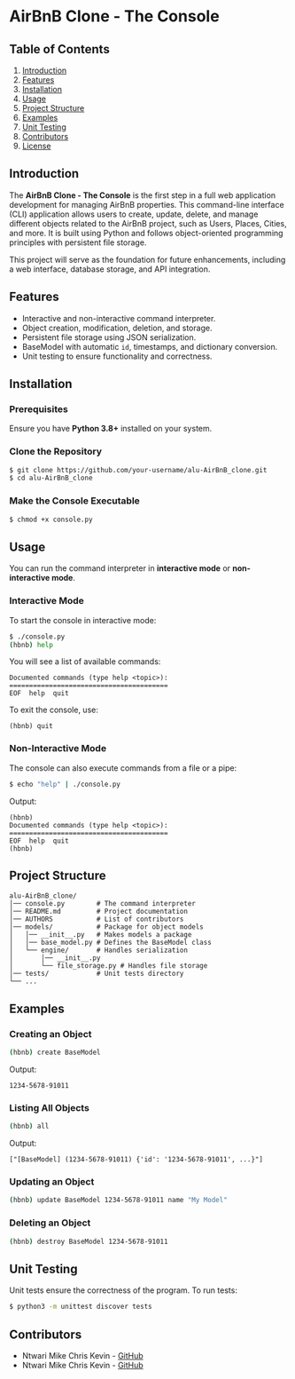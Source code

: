 # AirBnB Clone - The Console

## Table of Contents
1. [Introduction](#introduction)
2. [Features](#features)
3. [Installation](#installation)
4. [Usage](#usage)
5. [Project Structure](#project-structure)
6. [Examples](#examples)
7. [Unit Testing](#unit-testing)
8. [Contributors](#contributors)
9. [License](#license)

## Introduction
The **AirBnB Clone - The Console** is the first step in a full web application development for managing AirBnB properties. This command-line interface (CLI) application allows users to create, update, delete, and manage different objects related to the AirBnB project, such as Users, Places, Cities, and more. It is built using Python and follows object-oriented programming principles with persistent file storage.

This project will serve as the foundation for future enhancements, including a web interface, database storage, and API integration.

## Features
- Interactive and non-interactive command interpreter.
- Object creation, modification, deletion, and storage.
- Persistent file storage using JSON serialization.
- BaseModel with automatic `id`, timestamps, and dictionary conversion.
- Unit testing to ensure functionality and correctness.

## Installation
### Prerequisites
Ensure you have **Python 3.8+** installed on your system.

### Clone the Repository
```bash
$ git clone https://github.com/your-username/alu-AirBnB_clone.git
$ cd alu-AirBnB_clone
```

### Make the Console Executable
```bash
$ chmod +x console.py
```

## Usage
You can run the command interpreter in **interactive mode** or **non-interactive mode**.

### Interactive Mode
To start the console in interactive mode:
```bash
$ ./console.py
(hbnb) help
```
You will see a list of available commands:
```
Documented commands (type help <topic>):
========================================
EOF  help  quit
```
To exit the console, use:
```
(hbnb) quit
```

### Non-Interactive Mode
The console can also execute commands from a file or a pipe:
```bash
$ echo "help" | ./console.py
```
Output:
```
(hbnb)
Documented commands (type help <topic>):
========================================
EOF  help  quit
(hbnb)
```

## Project Structure
```
alu-AirBnB_clone/
│── console.py        # The command interpreter
│── README.md         # Project documentation
│── AUTHORS           # List of contributors
│── models/           # Package for object models
│   │── __init__.py   # Makes models a package
│   │── base_model.py # Defines the BaseModel class
│   └── engine/       # Handles serialization
│       │── __init__.py
│       └── file_storage.py # Handles file storage
│── tests/            # Unit tests directory
└── ...
```

## Examples
### Creating an Object
```bash
(hbnb) create BaseModel
```
Output:
```
1234-5678-91011
```

### Listing All Objects
```bash
(hbnb) all
```
Output:
```
["[BaseModel] (1234-5678-91011) {'id': '1234-5678-91011', ...}"]
```

### Updating an Object
```bash
(hbnb) update BaseModel 1234-5678-91011 name "My Model"
```

### Deleting an Object
```bash
(hbnb) destroy BaseModel 1234-5678-91011
```

## Unit Testing
Unit tests ensure the correctness of the program. To run tests:
```bash
$ python3 -m unittest discover tests
```

## Contributors
- Ntwari Mike Chris Kevin - [GitHub](https://github.com/NtwariMikeCK)
- Ntwari Mike Chris Kevin - [GitHub](https://github.com/NtwariMikeCK)
